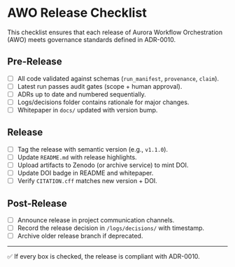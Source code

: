# AWO Release Checklist

This checklist ensures that each release of Aurora Workflow Orchestration (AWO) meets governance standards defined in ADR-0010.

## Pre-Release

- [ ] All code validated against schemas (`run_manifest`, `provenance`, `claim`).
- [ ] Latest run passes audit gates (scope + human approval).
- [ ] ADRs up to date and numbered sequentially.
- [ ] Logs/decisions folder contains rationale for major changes.
- [ ] Whitepaper in `docs/` updated with version bump.

## Release

- [ ] Tag the release with semantic version (e.g., `v1.1.0`).
- [ ] Update `README.md` with release highlights.
- [ ] Upload artifacts to Zenodo (or archive service) to mint DOI.
- [ ] Update DOI badge in README and whitepaper.
- [ ] Verify `CITATION.cff` matches new version + DOI.

## Post-Release

- [ ] Announce release in project communication channels.
- [ ] Record the release decision in `/logs/decisions/` with timestamp.
- [ ] Archive older release branch if deprecated.

---

✅ If every box is checked, the release is compliant with ADR-0010.
